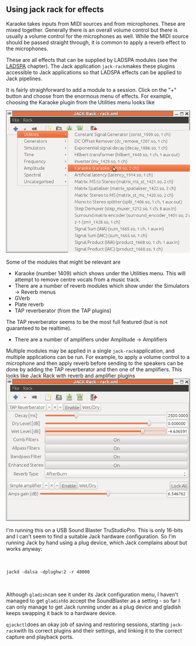 
##  Using jack rack for effects 


Karaoke takes inputs from MIDI sources and from
microphones. These are mixed together.
Generally there is an overall volume
control but there is usually a volume control
for the microphones as well.
While the MIDI source should be passed straight through,
it is common to apply a reverb effect to the microphones.


These are all effects that can be supplied by
LADSPA modules (see the [LADSPA](../../DSP/LADSPA/) chapter).
The Jack application `jack-rack`makes these plugins accessible to Jack
applications so that LADSPA effects can be applied
to Jack pipelines.


It is fairly straighforward to add a module
to a session. Click on the "+" button and
choose from the enormous menu of effects.
For example, choosing the Karaoke plugin
from the Utilities menu looks like


![alt text](karaoke.png)





Some of the modules that might be relevant are

+ Karaoke (number 1409) which shows under the Utilities menu.
This will attempt to remove centre vocals from a music
track.
+ There are a number of reverb modules which show
under the Simulators -> Reverb menus
+ GVerb
+ Plate reverb
+ TAP reverberator (from the TAP plugins)

The TAP reverberator seems to be the most
full featured (but is not guaranteed to be realtime).

+ There are a number of amplifiers under
Amplitude -> Amplifiers




Multiple modules may be applied in a single `jack-rack`application, and
multiple applications can be run.
For example, to apply a volume control to a microphone
and then apply reverb before sending to the speakers
can be done by adding  the TAP reverberator and then
one of the amplifiers. This looks like
Jack Rack with reverb and amplifier plugins![alt text](reverb+amplifier.png)

I'm running this on a USB Sound Blaster TruStudioPro.
This is only 16-bits and I can't seem to find a suitable
Jack hardware configuration.
So I'm running Jack by hand using a plug device,
which Jack complains about but works anyway:

```

	 
jackd -dalsa -dplughw:2 -r 48000
	 
       
```





Although `gladish`can see it under its
Jack configuration menu,
I haven't managed to get `gladish`to
accept the SoundBlaster as a setting - so far I can only
manage to get Jack running under as a plug device
and gladish keeps swapping it back to a hardware
device.


 `qjackctl`does an okay job of
saving and restoring sessions, starting `jack-rack`with its correct
plugins and their settings, and linking
it to the correct capture and playback ports.



